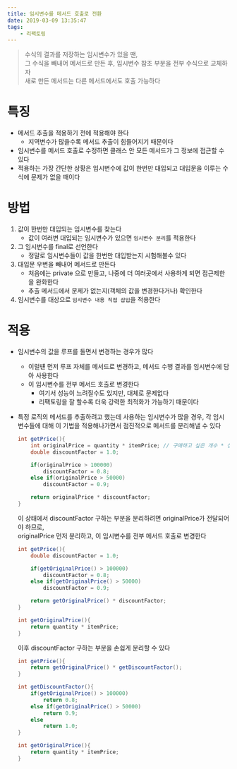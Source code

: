 ```yaml
---
title: 임시변수를 메서드 호출로 전환
date: 2019-03-09 13:35:47
tags:
    - 리팩토링
---
```


> 수식의 결과를 저장하는 임시변수가 있을 땐,  
> 그 수식을 빼내어 메서드로 만든 후, 임시변수 참조 부분을 전부 수식으로 교체하자  
> 새로 만든 메서드는 다른 메서드에서도 호출 가능하다  

# 특징  
- 메서드 추출을 적용하기 전에 적용해야 한다  
    - 지역변수가 많을수록 메서드 추출이 힘들어지기 때문이다  
- 임시변수를 메서드 호출로 수정하면 클래스 안 모든 메서드가 그 정보에 접근할 수 있다  
- 적용하는 가장 간단한 상황은 임시변수에 값이 한번만 대입되고 대입문을 이루는 수식에 문제가 없을 때이다  

# 방법  
1. 값이 한번만 대입되는 임시변수를 찾는다  
    - 값이 여러변 대입되는 임시변수가 있으면 `임시변수 분리`를 적용한다  
2. 그 임시변수를 final로 선언한다  
    - 정말로 임시변수들이 값을 한번만 대입받는지 시험해볼수 있다  
3. 대입문 우변을 빼내어 메서드로 만든다  
    - 처음에는 private 으로 만들고, 나중에 더 여러곳에서 사용하게 되면 접근제한을 완화한다  
    - 추출 메서드에서 문제가 없는지(객체의 값을 변경한다거나) 확인한다  
4. 임시변수를 대상으로 `임시변수 내용 직접 삽입`을 적용한다  

# 적용
- 임시변수의 값을 루프를 돌면서 변경하는 경우가 많다  
    - 이럴떈 먼저 루프 자체를 메서드로 변경하고, 메서드 수행 결과를 임시변수에 담아 사용한다  
    - 이 임시변수를 전부 메서드 호출로 변경한다  
        - 여기서 성능이 느려질수도 있지만, 대체로 문제없다  
        - 리팩토링을 잘 할수록 더욱 강력한 최적화가 가능하기 때문이다  
- 특정 로직의 메서드를 추출하려고 했는데 사용하는 임시변수가 많을 경우, 각 임시변수들에 대해 이 기법을 적용해나가면서 점진적으로 메서드를 분리해낼 수 있다  
    ```java
    int getPrice(){
        int originalPrice = quantity * itemPrice; // 구매하고 싶은 개수 * 상품 가격
        double discountFactor = 1.0;

        if(originalPrice > 100000)
            discountFactor = 0.8;
        else if(originalPrice > 50000)
            discountFactor = 0.9;

        return originalPrice * discountFactor;
    }
    ```

    이 상태에서 discountFactor 구하는 부분을 분리하려면 originalPrice가 전달되어야 하므로,  
    originalPrice 먼저 분리하고, 이 임시변수를 전부 메서드 호출로 변경한다  

    ```java
    int getPrice(){
        double discountFactor = 1.0;

        if(getOriginalPrice() > 100000)
            discountFactor = 0.8;
        else if(getOriginalPrice() > 50000)
            discountFactor = 0.9;

        return getOriginalPrice() * discountFactor;
    }

    int getOriginalPrice(){
        return quantity * itemPrice;
    }
    ```

    이후 discountFactor 구하는 부분을 손쉽게 분리할 수 있다  

    ```java
    int getPrice(){
        return getOriginalPrice() * getDiscountFactor();
    }

    int getDiscountFactor(){
        if(getOriginalPrice() > 100000)
            return 0.8;
        else if(getOriginalPrice() > 50000)
            return 0.9;
        else
            return 1.0;
    }

    int getOriginalPrice(){
        return quantity * itemPrice;
    }
    ```

<!-- more -->